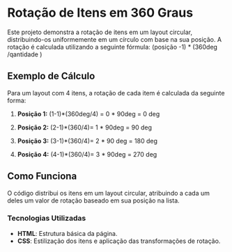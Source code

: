 # Rotação de Itens em 360 Graus

Este projeto demonstra a rotação de itens em um layout circular, distribuindo-os uniformemente em um círculo com base na sua posição. A rotação é calculada utilizando a seguinte fórmula: 
 (posição -1) * (360deg /qantidade )



## Exemplo de Cálculo

Para um layout com 4 itens, a rotação de cada item é calculada da seguinte forma:

1. **Posição 1:**
(1-1)*(360deg/4) = 0 * 90deg = 0 deg
   
2. **Posição 2:**
  (2-1)*(360/4)= 1 * 90deg = 90 deg

3. **Posição 3:**
   (3-1)*(360/4)= 2 * 90 deg = 180 deg

4. **Posição 4:**
 (4-1)*(360/4)= 3 * 90deg = 270 deg


## Como Funciona

O código distribui os itens em um layout circular, atribuindo a cada um deles um valor de rotação baseado em sua posição na lista.

### Tecnologias Utilizadas

- **HTML**: Estrutura básica da página.
- **CSS**: Estilização dos itens e aplicação das transformações de rotação.


